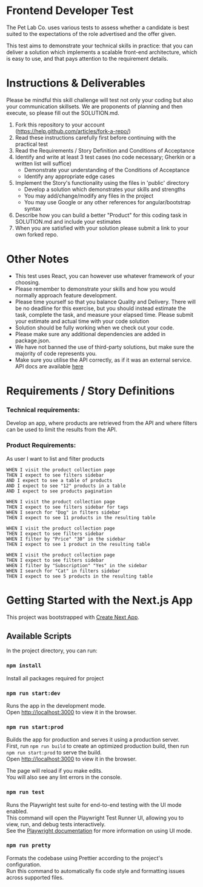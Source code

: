 # Frontend Developer Test

The Pet Lab Co. uses various tests to assess whether a candidate is best suited to the expectations of the role
advertised and the offer given.

This test aims to demonstrate your technical skills in practice: that you can deliver a solution which implements a
scalable front-end architecture, which is easy to use, and that pays attention to the requirement details.

# Instructions & Deliverables

Please be mindful this skill challenge will test not only your coding but also your communication skillsets. We are
proponents of planning and then execute, so please fill out the SOLUTION.md.

1. Fork this repository to your account (https://help.github.com/articles/fork-a-repo/)
2. Read these instructions carefully first before continuing with the practical test
3. Read the Requirements / Story Definition and Conditions of Acceptance
4. Identify and write at least 3 test cases (no code necessary; Gherkin or a written list will suffice)
    - Demonstrate your understanding of the Conditions of Acceptance
    - Identify any appropriate edge cases
5. Implement the Story's functionality using the files in 'public' directory
    - Develop a solution which demonstrates your skills and strengths
    - You may add/change/modify any files in the project
    - You may use Google or any other references for angular/bootstrap syntax
6. Describe how you can build a better "Product" for this coding task in SOLUTION.md and include your estimates
7. When you are satisfied with your solution please submit a link to your own forked repo.

# Other Notes

-   This test uses React, you can however use whatever framework of your choosing.
-   Please remember to demonstrate your skills and how you would normally approach feature development.
-   Please time yourself so that you balance Quality and Delivery. There will be no deadline for this exercise, but you should instead estimate the task, complete the task, and measure your elapsed time. Please submit your estimate and actual time with your code solution
-   Solution should be fully working when we check out your code.
-   Please make sure any additional dependencies are added in package.json.
-   We have not banned the use of third-party solutions, but make sure the majority of code represents you.
-   Make sure you utilise the API correctly, as if it was an external service. API docs are available [here](./API_DOCS.md)

# Requirements / Story Definitions

### Technical requirements:

Develop an app, where products are retrieved from the API and where filters can be used to limit the results from the
API.

### Product Requirements:

As user I want to list and filter products

```gherkin
WHEN I visit the product collection page
THEN I expect to see filters sidebar
AND I expect to see a table of products
AND I expect to see "12" products in a table
AND I expect to see products pagination

WHEN I visit the product collection page
THEN I expect to see filters sidebar for tags
WHEN I search for "Dog" in filters sidebar
THEN I expect to see 11 products in the resulting table

WHEN I visit the product collection page
THEN I expect to see filters sidebar
WHEN I filter by "Price" "30" in the sidebar
THEN I expect to see 1 product in the resulting table

WHEN I visit the product collection page
THEN I expect to see filters sidebar
WHEN I filter by "Subscription" "Yes" in the sidebar
WHEN I search for "Cat" in filters sidebar
THEN I expect to see 5 products in the resulting table

```

# Getting Started with the Next.js App

This project was bootstrapped with [Create Next App](https://nextjs.org/docs/api-reference/create-next-app).

## Available Scripts

In the project directory, you can run:

### `npm install`

Install all packages required for project

### `npm run start:dev`

Runs the app in the development mode.  
Open [http://localhost:3000](http://localhost:3000) to view it in the browser.

### `npm run start:prod`

Builds the app for production and serves it using a production server.  
First, run `npm run build` to create an optimized production build, then run `npm run start:prod` to serve the build.  
Open [http://localhost:3000](http://localhost:3000) to view it in the browser.

The page will reload if you make edits.\
You will also see any lint errors in the console.

### `npm run test`

Runs the Playwright test suite for end-to-end testing with the UI mode enabled.  
This command will open the Playwright Test Runner UI, allowing you to view, run, and debug tests interactively.  
See the [Playwright documentation](https://playwright.dev/docs/test-ui-mode) for more information on using UI mode.

### `npm run pretty`

Formats the codebase using Prettier according to the project's configuration.  
Run this command to automatically fix code style and formatting issues across supported files.